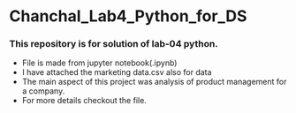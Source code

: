 # Chanchal_Lab4_Python_for_DS
### This repository is for solution of lab-04 python.
- File is made from jupyter notebook(.ipynb)
- I have attached the marketing data.csv also for data
- The main aspect of this project was analysis of product management for a company.
- For more details checkout the file.
